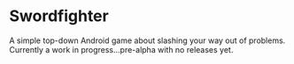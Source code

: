 # Swordfighter

A simple top-down Android game about slashing your way out of problems.
Currently a work in progress...pre-alpha with no releases yet.
